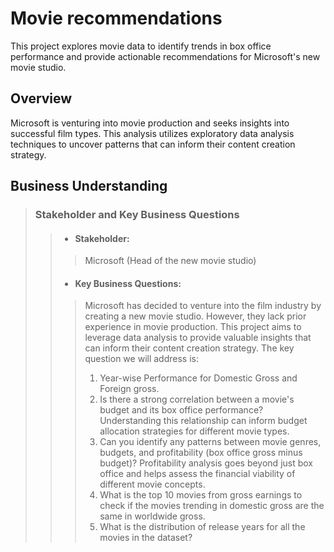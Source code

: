 # Movie recommendations
     
This project explores movie data to identify trends in box office performance and provide actionable recommendations for Microsoft's new movie studio.

## Overview
Microsoft is venturing into movie production and seeks insights into successful film types. This analysis utilizes exploratory data analysis techniques to uncover patterns that can inform their content creation strategy.

## Business Understanding

> ### Stakeholder and Key Business Questions
>> *  #### Stakeholder: 
>>> Microsoft (Head of the new movie studio)   
>> * #### Key Business Questions: 
>>>  Microsoft has decided to venture into the film industry by creating a new movie studio.  However, they lack prior experience in movie production. This project aims to leverage data analysis to provide valuable insights that can inform their content creation strategy. The key question we will address is: 
>>> 1. Year-wise Performance for Domestic Gross and Foreign gross. 
>>> 2. Is there a strong correlation between a movie's budget and its box office performance? Understanding this relationship can inform budget allocation strategies for different movie types.
>>> 3. Can you identify any patterns between movie genres, budgets, and profitability (box office gross minus budget)? Profitability analysis goes beyond just box office and helps assess the financial viability of different movie concepts.
>>> 4. What is the top 10 movies from gross earnings to check if the movies trending in domestic gross are the same in worldwide gross.  
>>> 5. What is the distribution of release years for all the movies in the dataset?


